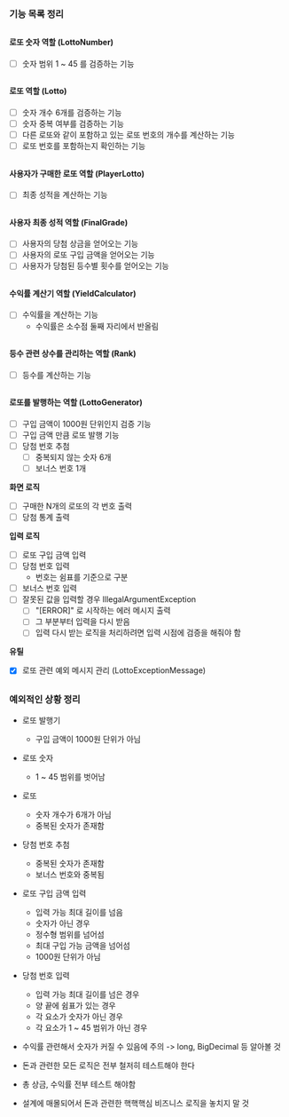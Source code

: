 ### 기능 목록 정리

##

#### 로또 숫자 역할 (LottoNumber)

- [ ] 숫자 범위 1 ~ 45 를 검증하는 기능

##

#### 로또 역할 (Lotto)

- [ ] 숫자 개수 6개를 검증하는 기능
- [ ] 숫자 중복 여부를 검증하는 기능
- [ ] 다른 로또와 같이 포함하고 있는 로또 번호의 개수를 계산하는 기능
- [ ] 로또 번호를 포함하는지 확인하는 기능

##

#### 사용자가 구매한 로또 역할 (PlayerLotto)

- [ ] 최종 성적을 계산하는 기능

##

#### 사용자 최종 성적 역할 (FinalGrade)

- [ ] 사용자의 당첨 상금을 얻어오는 기능
- [ ] 사용자의 로또 구입 금액을 얻어오는 기능
- [ ] 사용자가 당첨된 등수별 횟수를 얻어오는 기능

##

#### 수익률 계산기 역할 (YieldCalculator)

- [ ] 수익률을 계산하는 기능
    - 수익률은 소수점 둘째 자리에서 반올림

##

#### 등수 관련 상수를 관리하는 역할 (Rank)

- [ ] 등수를 계산하는 기능

##

#### 로또를 발행하는 역할 (LottoGenerator)

- [ ] 구입 금액이 1000원 단위인지 검증 기능
- [ ] 구입 금액 만큼 로또 발행 기능
- [ ] 당첨 번호 추첨
    - [ ] 중복되지 않는 숫자 6개
    - [ ] 보너스 번호 1개

**화면 로직**

- [ ] 구매한 N개의 로또의 각 번호 출력
- [ ] 당첨 통계 출력

**입력 로직**

- [ ] 로또 구입 금액 입력
- [ ] 당첨 번호 입력
    - 번호는 쉼표를 기준으로 구분
- [ ] 보너스 번호 입력
- [ ] 잘못된 값을 입력할 경우 IllegalArgumentException
    - [ ] "[ERROR]" 로 시작하는 에러 메시지 출력
    - [ ] 그 부분부터 입력을 다시 받음
    - [ ] 입력 다시 받는 로직을 처리하려면 입력 시점에 검증을 해줘야 함

**유틸**

- [x] 로또 관련 예외 메시지 관리 (LottoExceptionMessage)

##

### 예외적인 상황 정리

- 로또 발행기
    - 구입 금액이 1000원 단위가 아님
- 로또 숫자
    - 1 ~ 45 범위를 벗어남
- 로또
    - 숫자 개수가 6개가 아님
    - 중복된 숫자가 존재함
- 당첨 번호 추첨
    - 중복된 숫자가 존재함
    - 보너스 번호와 중복됨

- 로또 구입 금액 입력
    - 입력 가능 최대 길이를 넘음
    - 숫자가 아닌 경우
    - 정수형 범위를 넘어섬
    - 최대 구입 가능 금액을 넘어섬
    - 1000원 단위가 아님

- 당첨 번호 입력
    - 입력 가능 최대 길이를 넘은 경우
    - 양 끝에 쉼표가 있는 경우
    - 각 요소가 숫자가 아닌 경우
    - 각 요소가 1 ~ 45 범위가 아닌 경우

- 수익률 관련해서 숫자가 커질 수 있음에 주의 -> long, BigDecimal 등 알아볼 것
- 돈과 관련한 모든 로직은 전부 철저히 테스트해야 한다
- 총 상금, 수익률 전부 테스트 해야함
- 설계에 매몰되어서 돈과 관련한 핵핵핵심 비즈니스 로직을 놓치지 말 것